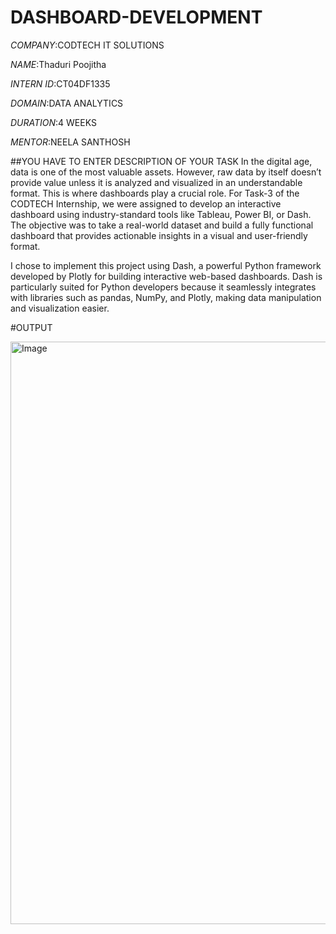 # DASHBOARD-DEVELOPMENT

*COMPANY*:CODTECH IT SOLUTIONS

*NAME*:Thaduri Poojitha

*INTERN ID*:CT04DF1335

*DOMAIN*:DATA ANALYTICS

*DURATION*:4 WEEKS

*MENTOR*:NEELA SANTHOSH

##YOU HAVE TO ENTER DESCRIPTION OF YOUR TASK In the digital age, data is one of the most valuable assets. However, raw data by itself doesn’t provide value unless it is analyzed and visualized in an understandable format. This is where dashboards play a crucial role. For Task-3 of the CODTECH Internship, we were assigned to develop an interactive dashboard using industry-standard tools like Tableau, Power BI, or Dash. The objective was to take a real-world dataset and build a fully functional dashboard that provides actionable insights in a visual and user-friendly format.

I chose to implement this project using Dash, a powerful Python framework developed by Plotly for building interactive web-based dashboards. Dash is particularly suited for Python developers because it seamlessly integrates with libraries such as pandas, NumPy, and Plotly, making data manipulation and visualization easier.

#OUTPUT

<img width="932" alt="Image" src="https://github.com/user-attachments/assets/ecaf19e6-b4e0-4675-be2f-9a51137acbe9" />
